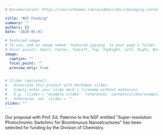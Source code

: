 ```yaml
---
# Documentation: https://sourcethemes.com/academic/docs/managing-content/

title: "NSF Funding"
summary: ""
authors: []
date: '2020-05-01'

# Featured image
# To use, add an image named `featured.jpg/png` to your page's folder.
# Focal points: Smart, Center, TopLeft, Top, TopRight, Left, Right, BottomLeft, Bottom, BottomRight.
image:
  caption: ""
  focal_point: ""
  preview_only: true


# Slides (optional).
#   Associate this project with Markdown slides.
#   Simply enter your slide deck's filename without extension.
#   E.g. `slides = "example-slides"` references `content/slides/example-slides.md`.
#   Otherwise, set `slides = ""`.
slides: ""
---
```

Our proposal with Prof. Ed. Palermo to the NSF entitled "Super-resolution Photochromic Switchinc for Bicontinuous Nanostructures" has been selected for funding by the Division of Chemistry.